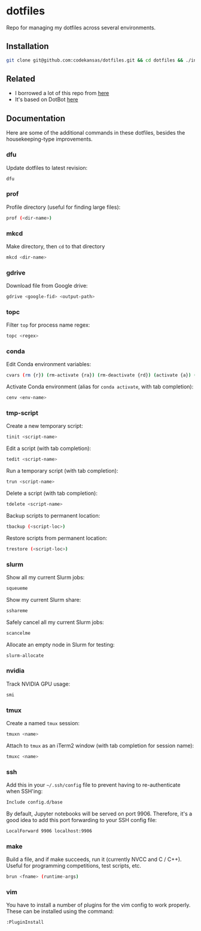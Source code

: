 # dotfiles

Repo for managing my dotfiles across several environments.

## Installation

```sh
git clone git@github.com:codekansas/dotfiles.git && cd dotfiles && ./install
```

## Related

- I borrowed a lot of this repo from [here](https://github.com/mikejqzhang/dotfiles)
- It's based on DotBot [here](https://github.com/anishathalye/dotbot)

## Documentation

Here are some of the additional commands in these dotfiles, besides the housekeeping-type improvements.

### dfu

Update dotfiles to latest revision:

```bash
dfu
```

### prof

Profile directory (useful for finding large files):

```bash
prof (<dir-name>)
```

### mkcd

Make directory, then `cd` to that directory

```bash
mkcd <dir-name>
```

### gdrive

Download file from Google drive:

```bash
gdrive <google-fid> <output-path>
```

### topc

Filter `top` for process name regex:

```bash
topc <regex>
```

### conda

Edit Conda environment variables:

```bash
cvars (rm {r}) (rm-activate {ra}) (rm-deactivate {rd}) (activate {a}) (deactivate {d})
```

Activate Conda environment (alias for `conda activate`, with tab completion):

```bash
cenv <env-name>
```

### tmp-script

Create a new temporary script:

```bash
tinit <script-name>
```

Edit a script (with tab completion):

```bash
tedit <script-name>
```

Run a temporary script (with tab completion):

```bash
trun <script-name>
```

Delete a script (with tab completion):

```bash
tdelete <script-name>
```

Backup scripts to permanent location:

```bash
tbackup (<script-loc>)
```

Restore scripts from permanent location:

```bash
trestore (<script-loc>)
```

### slurm

Show all my current Slurm jobs:

```bash
squeueme
```

Show my current Slurm share:

```bash
sshareme
```

Safely cancel all my current Slurm jobs:

```bash
scancelme
```

Allocate an empty node in Slurm for testing:

```bash
slurm-allocate
```

### nvidia

Track NVIDIA GPU usage:

```bash
smi
```

### tmux

Create a named `tmux` session:

```bash
tmuxn <name>
```

Attach to `tmux` as an iTerm2 window (with tab completion for session name):

```bash
tmuxc <name>
```

### ssh

Add this in your `~/.ssh/config` file to prevent having to re-authenticate when SSH'ing:

```bash
Include config.d/base
```

By default, Jupyter notebooks will be served on port 9906. Therefore, it's a good idea to add this port forwarding to your SSH config file:

```bash
LocalForward 9906 localhost:9906
```

### make

Build a file, and if make succeeds, run it (currently NVCC and C / C++). Useful for programming competitions, test scripts, etc.

```bash
brun <fname> (runtime-args)
```

### vim

You have to install a number of plugins for the vim config to work properly. These can be installed using the command:

```vim
:PluginInstall
```

